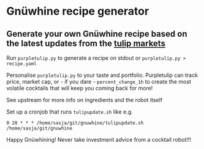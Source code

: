 # Gnüwhine recipe generator

## Generate your own Gnüwhine recipe based on the latest updates from the [tulip markets](https://coinmarketcap.com)
Run `purpletulip.py` to generate a recipe on stdout or `purpletulip.py > recipe.yaml`

Personalise `purpletulip.py` to your taste and portfolio. Purpletulip can track price, market cap, or - if you dare - `percent_change_1h` to create the most volatile cocktails that will keep you coming back for more!

See upstream for more info on ingredients and the robot itself

Set up a cronjob that runs `tulipupdate.sh` like e.g.
```
0 20 * * * /home/sasja/git/gnuwhine/tulipupdate.sh /home/sasja/git/gnuwhine
```

Happy Gnüwhining!
Never take investment advice from a cocktail robot!!!
